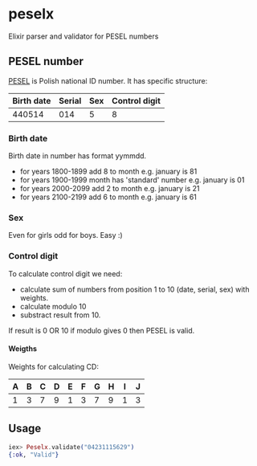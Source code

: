 # peselx

Elixir parser and validator for PESEL numbers

## PESEL number

[PESEL](https://pl.wikipedia.org/wiki/PESEL) is Polish national ID number. It has specific structure:

|Birth date |Serial |Sex  |Control digit |
|-----------|-------|-----|--------------| 
|440514     |014    |5    |8             |

### Birth date

 Birth date in number has format yymmdd.

 * for years 1800-1899 add 8 to month e.g. january is 81
 * for years 1900-1999 month has 'standard' number e.g. january is 01
 * for years 2000-2099 add 2 to month e.g. january is 21
 * for years 2100-2199 add 6 to month e.g. january is 61

### Sex

 Even for girls odd for boys. Easy :)

### Control digit

 To calculate control digit we need:

 * calculate sum of numbers from position 1 to 10 (date, serial, sex) with weights.
 * calculate modulo 10
 * substract result from 10.

If result is 0 OR 10 if modulo gives 0 then PESEL is valid.

#### Weigths

Weights for calculating CD:

|A  |B  |C  |D  |E  |F  |G  |H  |I  |J  |
|---|---|---|---|---|---|---|---|---|---|
|1  |3  |7  |9  |1  |3  |7  |9  |1  |3  |

## Usage

```elixir
iex> Peselx.validate("04231115629")
{:ok, "Valid"}
```
